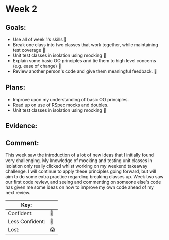 # Week 2
## Goals:

-  Use all of week 1's skills :nail_care:
-  Break one class into two classes that work together, while maintaining test coverage :no_good:
-  Unit test classes in isolation using mocking :nail_care:
-  Explain some basic OO principles and tie them to high level concerns (e.g. ease of change) :nail_care:
-  Review another person's code and give them meaningful feedback. :nail_care:
## Plans:

-  Improve upon my understanding of basic OO principles.
-  Read up on use of RSpec mocks and doubles. 
-  Unit test classes in isolation using mocking :nail_care:

## Evidence:

## Comment:

This week saw the introduction of a lot of new ideas that I initially found very challenging. My knowledge of mocking and testing unit classes in isolation only really clicked whilst working on my weekend takeaway challenge. I will continue to apply these principles going forward, but will aim to do some extra practice regarding breaking classes up. Week two saw our first code review, and seeing and commenting on someone else's code has given me some ideas on how to improve my own code ahead of my next review. 


|Key:     ||
|---------------|-----------|
|Confident:     |:nail_care:|
|Less Confident:|:no_good:  |
|Lost:          |:scream:   |
